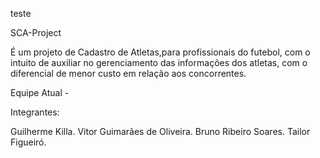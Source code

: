 
teste

SCA-Project 

É um projeto de Cadastro de Atletas,para profissionais do futebol, com o intuito de auxiliar no gerenciamento das informações dos atletas, com o diferencial de menor custo em relação aos concorrentes.

Equipe Atual - 

Integrantes:

Guilherme Killa.
Vitor Guimarães de Oliveira.
Bruno Ribeiro Soares.
Tailor Figueiró.
